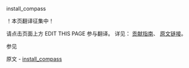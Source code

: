  install_compass

 ！本页翻译征集中！

请点击页面上方 EDIT THIS PAGE 参与翻译。
详见：
[贡献指南]( https://github.com/JinMuInfo/MongoDB-Manual-zh/blob/master/CONTRIBUTING.md )、
[原文链接](  https://docs.mongodb.com/manual/reference/program/install_compass/  )。

 参见

原文 - [install_compass]( https://docs.mongodb.com/manual/reference/program/install_compass/ )

